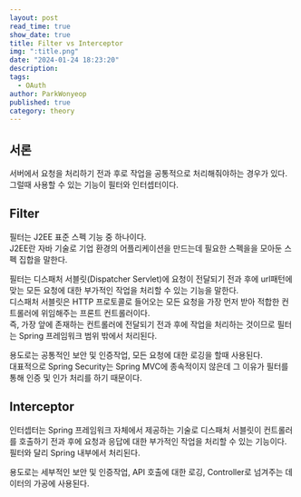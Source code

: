 ```yaml
---
layout: post
read_time: true
show_date: true
title: Filter vs Interceptor
img: ":title.png"
date: "2024-01-24 18:23:20"
description: 
tags:
  - OAuth
author: ParkWonyeop
published: true
category: theory
---
```

## 서론

서버에서 요청을 처리하기 전과 후로 작업을 공통적으로 처리해줘야하는 경우가 있다.  
그럴때 사용할 수 있는 기능이 필터와 인터셉터이다.  

## Filter

필터는 J2EE 표준 스펙 기능 중 하나이다.  
J2EE란 자바 기술로 기업 환경의 어플리케이션을 만드는데 필요한 스펙을을 모아둔 스펙 집합을 말한다.  

필터는 디스패처 서블릿(Dispatcher Servlet)에 요청이 전달되기 전과 후에 url패턴에 맞는 모든 요청에 대한 부가적인 작업을 처리할 수 있는 기능을 말한다.  
디스패처 서블릿은 HTTP 프로토콜로 들어오는 모든 요청을 가장 먼저 받아 적합한 컨트롤러에 위임해주는 프론트 컨트롤러이다.  
즉, 가장 앞에 존재하는 컨트롤러에 전달되기 전과 후에 작업을 처리하는 것이므로 필터는 Spring 프레임워크 범위 밖에서 처리된다.  

용도로는 공통적인 보안 및 인증작업, 모든 요청에 대한 로깅을 할때 사용된다.  
대표적으로 Spring Security는 Spring MVC에 종속적이지 않은데 그 이유가 필터를 통해 인증 및 인가 처리를 하기 때문이다.  

## Interceptor

인터셉터는 Spring 프레임워크 자체에서 제공하는 기술로 디스패처 서블릿이 컨트롤러를 호출하기 전과 후에 요청과 응답에 대한 부가적인 작업을 처리할 수 있는 기능이다.  
필터와 달리 Spring 내부에서 처리된다.  

용도로는 세부적인 보안 및 인증작업, API 호출에 대한 로깅, Controller로 넘겨주는 데이터의 가공에 사용된다.  